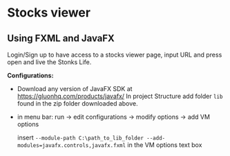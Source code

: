 # Stocks viewer

## Using FXML and JavaFX 
  Login/Sign up to have access to a stocks viewer page, input URL and press open and live the Stonks Life.
  
  __Configurations:__
  
  - Download any version of JavaFX SDK at https://gluonhq.com/products/javafx/
  In project Structure add folder ```lib``` found in the zip folder downloaded above.
  
  
  - in menu bar: run -> edit configurations -> modify options -> add VM options 
  
  
    insert ```--module-path C:\path_to_lib_folder --add-modules=javafx.controls,javafx.fxml``` in the VM options text box

